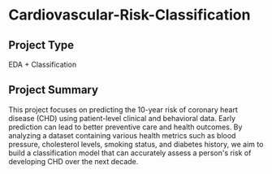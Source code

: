 # Cardiovascular-Risk-Classification

## Project Type
EDA + Classification

## Project Summary

This project focuses on predicting the 10-year risk of coronary heart disease (CHD) using patient-level clinical and behavioral data. Early prediction can lead to better preventive care and health outcomes. By analyzing a dataset containing various health metrics such as blood pressure, cholesterol levels, smoking status, and diabetes history, we aim to build a classification model that can accurately assess a person's risk of developing CHD over the next decade.
